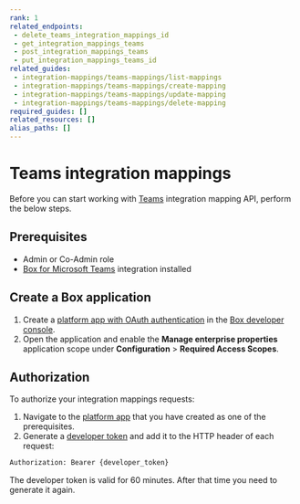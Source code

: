 ```yaml
---
rank: 1
related_endpoints:
 - delete_teams_integration_mappings_id
 - get_integration_mappings_teams
 - post_integration_mappings_teams
 - put_integration_mappings_teams_id
related_guides:
 - integration-mappings/teams-mappings/list-mappings
 - integration-mappings/teams-mappings/create-mapping
 - integration-mappings/teams-mappings/update-mapping
 - integration-mappings/teams-mappings/delete-mapping
required_guides: []
related_resources: []
alias_paths: []
---
```

# Teams integration mappings

Before you can start working with [Teams][2] integration mapping API,
perform the below steps.

## Prerequisites

* Admin or Co-Admin role
* [Box for Microsoft Teams][1] integration installed

## Create a Box application

1. Create a [platform app with OAuth authentication][3] in the [Box developer console][4].
2. Open the application and enable the **Manage enterprise properties** application scope under **Configuration** > **Required Access Scopes**.

## Authorization

To authorize your integration mappings requests:

1. Navigate to the [platform app][5] that you have created as one of the prerequisites.
2. Generate a [developer token][6] and add it to the HTTP header of each request:

```bash
Authorization: Bearer {developer_token}
```

<Message info>
  The developer token is valid for 60 minutes. After that time you need
  to generate it again.
</Message>

[1]: https://support.box.com/hc/en-us/articles/360050737154-Assigning-a-Default-Box-Folder-to-a-Teams-Channel-or-Chat
[2]: https://support.box.com/hc/en-us/articles/360044667034-Introducing-Box-for-Microsoft-Teams
[3]: g://authentication/oauth2/oauth2-setup
[4]: https://app.box.com/developers/console
[5]: g://applications/app-types/platform-apps
[6]: g://authentication/tokens/developer-tokens